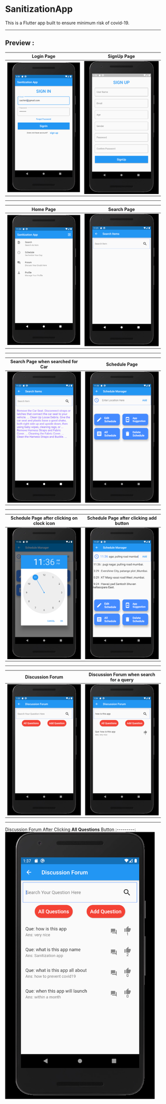 # SanitizationApp
This is a Flutter app built to ensure minimum risk of covid-19.

---

## Preview :

Login Page | SignUp Page
:---------:|:-----------:
![](./readme_img/login.png)|![](./readme_img/signup.png)

---

Home Page | Search Page
:---------:|:-----------:
![](./readme_img/home_screen.png)|![](./readme_img/search_item.png)

---

Search Page when searched for Car | Schedule Page
:---------:|:-----------:
![](./readme_img/search2.png)|![](./readme_img/schedule.png)

---

Schedule Page after clicking on clock icon | Schedule Page after clicking add button
:---------:|:-----------:
![](./readme_img/schedule2.png)|![](./readme_img/schedule3.png)

---

Discussion Forum | Discussion Forum when search for a query
:---------:|:-----------:
![](./readme_img/disc_h.png)|![](./readme_img/disc_search.png)

---

Discussion Forum After Clicking **All Questions** Button
:---------:
![](./readme_img/disc_allques.png)
